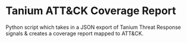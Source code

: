 # Tanium ATT&CK Coverage Report
Python script which takes in a JSON export of Tanium Threat Response signals &amp; creates a coverage report mapped to ATT&amp;CK.
